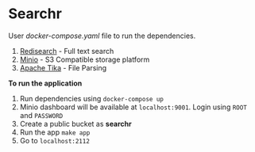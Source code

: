 # Searchr

User _docker-compose.yaml_ file to run the dependencies.  
1.  [Redisearch](https://oss.redis.com/redisearch/) - Full text search
2. [Minio](https://min.io/) - S3 Compatible storage platform
3. [Apache Tika](https://tika.apache.org/) - File Parsing

__To run the application__   
1. Run dependencies using `docker-compose up`   
2. Minio dashboard will be available at `localhost:9001`. Login using `ROOT` and `PASSWORD`
3. Create a public bucket as __searchr__
4. Run the app `make app`
5. Go to `localhost:2112`
